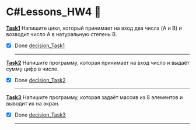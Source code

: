 # C#Lessons_HW4 :floppy_disk:

**<ins>Task1</ins>** Напишите цикл, который принимает на вход два числа (A и B) и возводит число A в натуральную степень B.
   
- [x] Done [decision_Task1](https://github.com/RadmirSh/C_Lesson4/blob/main/Task1/Program.cs)
  ___

**<ins>Task2</ins>** Напишите программу, которая принимает на вход число и выдаёт сумму цифр в числе.

- [x] Done [decision_Task2](https://github.com/RadmirSh/C_Lesson4/blob/main/Task2/Program.cs)
  ___

**<ins>Task3</ins>** Напишите программу, которая задаёт массив из 8 элементов и выводит их на экран.

- [x] Done [decision_Task3](https://github.com/RadmirSh/C_Lesson4/blob/main/Task3/Program.cs)
  ___


